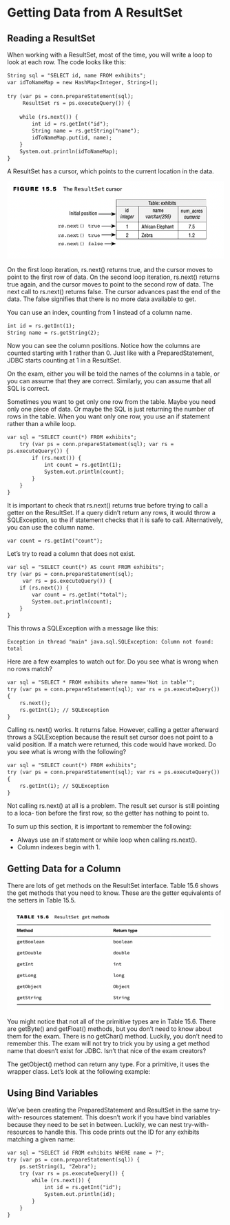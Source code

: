 # Getting Data from A ResultSet

## Reading a ResultSet

When working with a ResultSet, most of the time, you will write a loop to look at each row. The code looks like this:

    String sql = "SELECT id, name FROM exhibits";
    var idToNameMap = new HashMap<Integer, String>();

    try (var ps = conn.prepareStatement(sql);
         ResultSet rs = ps.executeQuery()) {

        while (rs.next()) {
            int id = rs.getInt("id");
            String name = rs.getString("name");
            idToNameMap.put(id, name);
        }
        System.out.println(idToNameMap);
    }

A ResultSet has a cursor, which points to the current location in the data.

![](getting_data_from_a_resultset/The-ResultSet-cursor.png)

On the first loop iteration, rs.next() returns true, and the cursor moves
to point to the first row of data. On the second loop iteration, rs.next() returns true again, and the cursor moves to
point to the second row of data. The next call to rs.next() returns false. The cursor advances past the end of the data.
The false signifies that there is no more data available to get.

You can use an index, counting from 1 instead of a column name.

    int id = rs.getInt(1);
    String name = rs.getString(2);

Now you can see the column positions. Notice how the columns are counted starting with 1 rather than 0. Just like with a
PreparedStatement, JDBC starts counting at 1 in a ResultSet.

On the exam, either you will be told the names of the columns in a table, or you can assume that they are correct.
Similarly, you can assume that all SQL is correct.

Sometimes you want to get only one row from the table. Maybe you need only one piece of data. Or maybe the SQL is just
returning the number of rows in the table. When you want only one row, you use an if statement rather than a while loop.

    var sql = "SELECT count(*) FROM exhibits";
        try (var ps = conn.prepareStatement(sql); var rs = ps.executeQuery()) {
            if (rs.next()) {
                int count = rs.getInt(1);
                System.out.println(count);
            }
        }
    }

It is important to check that rs.next() returns true before trying to call a getter on the ResultSet. If a query didn’t
return any rows, it would throw a SQLException, so the if statement checks that it is safe to call. Alternatively, you
can use the column name.

    var count = rs.getInt("count");

Let’s try to read a column that does not exist.

    var sql = "SELECT count(*) AS count FROM exhibits";
    try (var ps = conn.prepareStatement(sql);
         var rs = ps.executeQuery()) {
        if (rs.next()) {
            var count = rs.getInt("total");
            System.out.println(count);
        }
    }

This throws a SQLException with a message like this:

    Exception in thread "main" java.sql.SQLException: Column not found: total

Here are a few examples to watch out for. Do you see what is wrong when no rows match?

    var sql = "SELECT * FROM exhibits where name='Not in table'";
    try (var ps = conn.prepareStatement(sql); var rs = ps.executeQuery()) {
        rs.next();
        rs.getInt(1); // SQLException 
    }

Calling rs.next() works. It returns false. However, calling a getter afterward throws a SQLException because the result
set cursor does not point to a valid position. If a match were returned, this code would have worked. Do you see what is
wrong with the following?

    var sql = "SELECT count(*) FROM exhibits";
    try (var ps = conn.prepareStatement(sql); var rs = ps.executeQuery()) {
        rs.getInt(1); // SQLException 
    }

Not calling rs.next() at all is a problem. The result set cursor is still pointing to a loca- tion before the first row,
so the getter has nothing to point to.

To sum up this section, it is important to remember the following:

- Always use an if statement or while loop when calling rs.next().
- Column indexes begin with 1.

## Getting Data for a Column

There are lots of get methods on the ResultSet interface. Table 15.6 shows the get methods that you need to know. These
are the getter equivalents of the setters in Table 15.5.

![](getting_data_from_a_resultset/ResulSet-get-methods.png)

You might notice that not all of the primitive types are in Table 15.6. There are getByte() and getFloat() methods, but
you don’t need to know about them for the exam. There is no getChar() method. Luckily, you don’t need to remember this.
The exam will not try to trick you by using a get method name that doesn’t exist for JDBC. Isn’t that nice of the exam
creators?

The getObject() method can return any type. For a primitive, it uses the wrapper class. Let’s look at the following
example:

## Using Bind Variables

We’ve been creating the PreparedStatement and ResultSet in the same try-with- resources statement. This doesn’t work if
you have bind variables because they need to be set in between. Luckily, we can nest try-with-resources to handle this.
This code prints out the ID for any exhibits matching a given name:

    var sql = "SELECT id FROM exhibits WHERE name = ?";
    try (var ps = conn.prepareStatement(sql)) {
        ps.setString(1, "Zebra");
        try (var rs = ps.executeQuery()) {
            while (rs.next()) {
                int id = rs.getInt("id");
                System.out.println(id);
            }
        }
    }
